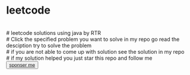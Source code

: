 # leetcode 
<br>
# leetcode solutions using java by RTR
<br>
# Click the specified problem you want to solve in my repo go read the desciption try to solve the problem
<br>
# if you are not able to come up with solution see the solution in my repo 
<br>
# if my solution helped you just star this repo and follow me 
<br>
<button><a href="https://github.com/sponsors/tejartr7/button" title="Sponsor tejartr7" height="32" width="114" style="border: 0; border-radius: 6px;">sponser me</a></button>

